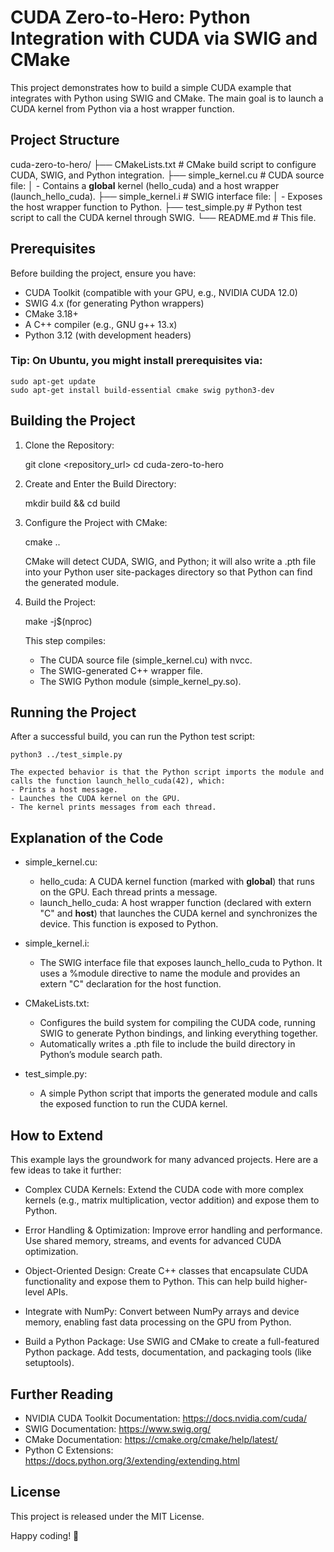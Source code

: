 # CUDA Zero-to-Hero: Python Integration with CUDA via SWIG and CMake

This project demonstrates how to build a simple CUDA example that integrates with Python using SWIG and CMake. The main goal is to launch a CUDA kernel from Python via a host wrapper function.

## Project Structure

cuda-zero-to-hero/
├── CMakeLists.txt           # CMake build script to configure CUDA, SWIG, and Python integration.
├── simple_kernel.cu         # CUDA source file:
│                            - Contains a __global__ kernel (hello_cuda) and a host wrapper (launch_hello_cuda).
├── simple_kernel.i          # SWIG interface file:
│                            - Exposes the host wrapper function to Python.
├── test_simple.py           # Python test script to call the CUDA kernel through SWIG.
└── README.md                # This file.

## Prerequisites

Before building the project, ensure you have:

- CUDA Toolkit (compatible with your GPU, e.g., NVIDIA CUDA 12.0)
- SWIG 4.x (for generating Python wrappers)
- CMake 3.18+
- A C++ compiler (e.g., GNU g++ 13.x)
- Python 3.12 (with development headers)

### Tip: On Ubuntu, you might install prerequisites via:
    sudo apt-get update
    sudo apt-get install build-essential cmake swig python3-dev

## Building the Project

1. Clone the Repository:

    git clone <repository_url>
    cd cuda-zero-to-hero

2. Create and Enter the Build Directory:

    mkdir build && cd build

3. Configure the Project with CMake:

    cmake ..

    CMake will detect CUDA, SWIG, and Python; it will also write a .pth file into your Python user site-packages directory so that Python can find the generated module.

4. Build the Project:

    make -j$(nproc)

    This step compiles:
    - The CUDA source file (simple_kernel.cu) with nvcc.
    - The SWIG-generated C++ wrapper file.
    - The SWIG Python module (simple_kernel_py.so).

## Running the Project

After a successful build, you can run the Python test script:

    python3 ../test_simple.py

    The expected behavior is that the Python script imports the module and calls the function launch_hello_cuda(42), which:
    - Prints a host message.
    - Launches the CUDA kernel on the GPU.
    - The kernel prints messages from each thread.

## Explanation of the Code

- simple_kernel.cu:
    - hello_cuda: A CUDA kernel function (marked with __global__) that runs on the GPU. Each thread prints a message.
    - launch_hello_cuda: A host wrapper function (declared with extern "C" and __host__) that launches the CUDA kernel and synchronizes the device. This function is exposed to Python.

- simple_kernel.i:
    - The SWIG interface file that exposes launch_hello_cuda to Python. It uses a %module directive to name the module and provides an extern "C" declaration for the host function.

- CMakeLists.txt:
    - Configures the build system for compiling the CUDA code, running SWIG to generate Python bindings, and linking everything together.
    - Automatically writes a .pth file to include the build directory in Python’s module search path.

- test_simple.py:
    - A simple Python script that imports the generated module and calls the exposed function to run the CUDA kernel.

## How to Extend

This example lays the groundwork for many advanced projects. Here are a few ideas to take it further:

- Complex CUDA Kernels:
    Extend the CUDA code with more complex kernels (e.g., matrix multiplication, vector addition) and expose them to Python.

- Error Handling & Optimization:
    Improve error handling and performance. Use shared memory, streams, and events for advanced CUDA optimization.

- Object-Oriented Design:
    Create C++ classes that encapsulate CUDA functionality and expose them to Python. This can help build higher-level APIs.

- Integrate with NumPy:
    Convert between NumPy arrays and device memory, enabling fast data processing on the GPU from Python.

- Build a Python Package:
    Use SWIG and CMake to create a full-featured Python package. Add tests, documentation, and packaging tools (like setuptools).

## Further Reading

- NVIDIA CUDA Toolkit Documentation: https://docs.nvidia.com/cuda/
- SWIG Documentation: https://www.swig.org/
- CMake Documentation: https://cmake.org/cmake/help/latest/
- Python C Extensions: https://docs.python.org/3/extending/extending.html

## License

This project is released under the MIT License.

Happy coding! 🚀
